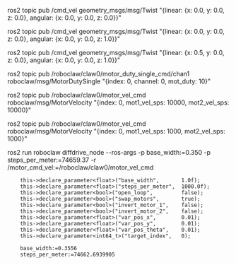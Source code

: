 
ros2 topic pub /cmd_vel geometry_msgs/msg/Twist "{linear: {x: 0.0, y: 0.0, z: 0.0}, angular: {x: 0.0, y: 0.0, z: 0.0}}"

ros2 topic pub /cmd_vel geometry_msgs/msg/Twist "{linear: {x: 0.0, y: 0.0, z: 0.0}, angular: {x: 0.0, y: 0.0, z: 1.0}}"

ros2 topic pub /cmd_vel geometry_msgs/msg/Twist "{linear: {x: 0.5, y: 0.0, z: 0.0}, angular: {x: 0.0, y: 0.0, z: 1.0}}"

ros2 topic pub /roboclaw/claw0/motor_duty_single_cmd/chan1 roboclaw/msg/MotorDutySingle "{index: 0, channel: 0, mot_duty: 10}"

ros2 topic pub /roboclaw/claw0/motor_vel_cmd roboclaw/msg/MotorVelocity "{index: 0, mot1_vel_sps: 10000, mot2_vel_sps: 10000}"

ros2 topic pub /roboclaw/claw0/motor_vel_cmd roboclaw/msg/MotorVelocity "{index: 0, mot1_vel_sps: 1000, mot2_vel_sps: 1000}"


ros2 run roboclaw diffdrive_node --ros-args -p base_width:=0.350 -p steps_per_meter:=74659.37 -r /motor_cmd_vel:=/roboclaw/claw0/motor_vel_cmd

        this->declare_parameter<float>("base_width",       1.0f);
        this->declare_parameter<float>("steps_per_meter",  1000.0f);
        this->declare_parameter<bool>("open_loop",         false);
        this->declare_parameter<bool>("swap_motors",       true);
        this->declare_parameter<bool>("invert_motor_1",    false);
        this->declare_parameter<bool>("invert_motor_2",    false);
        this->declare_parameter<float>("var_pos_x",        0.01);
        this->declare_parameter<float>("var_pos_y",        0.01);
        this->declare_parameter<float>("var_pos_theta",    0.01);
        this->declare_parameter<int64_t>("target_index",   0);

        base_width:=0.3556
        steps_per_meter:=74662.6939905